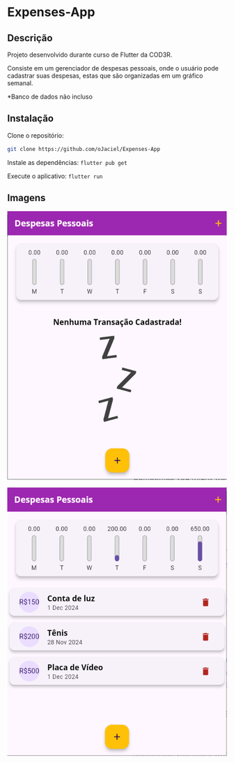 # Expenses-App

## Descrição

Projeto desenvolvido durante curso de Flutter da COD3R.

Consiste em um gerenciador de despesas pessoais, onde o usuário pode cadastrar suas despesas, estas que são organizadas em um gráfico semanal.

*Banco de dados não incluso

## Instalação

Clone o repositório:
   ```bash
   git clone https://github.com/oJaciel/Expenses-App
   ```
Instale as dependências:
    ```
    flutter pub get
    ```
    

Execute o aplicativo:
    ```
    flutter run
    ```

## Imagens

![Alt text](assets/images/screenshot1.png)

![Alt text](assets/images/screenshot2.png)
